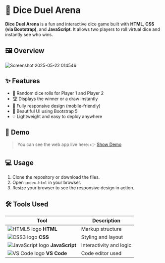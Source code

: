 # 🎲 Dice Duel Arena

**Dice Duel Arena** is a fun and interactive dice game built with **HTML**, **CSS (via Bootstrap)**, and **JavaScript**. It allows two players to roll virtual dice and instantly see who wins.

## 🖼️ Overview

![Screenshot 2025-05-22 014546](https://github.com/user-attachments/assets/42a252be-70b2-4bbb-a107-4d207e35c7a0)


## ✨ Features

- 🎲 Random dice rolls for Player 1 and Player 2
- 🏆 Displays the winner or a draw instantly
- 📱 Fully responsive design (mobile-friendly)
- 🎨 Beautiful UI using Bootstrap 5
- 💡 Lightweight and easy to deploy anywhere


## 🚀 Demo 

> You can see the web app live here: 👉 [Show Demo](https://dice-duel-arena.netlify.app/)


## 💻 Usage

1. Clone the repository or download the files.
2. Open `index.html` in your browser.
3. Resize your browser to see the responsive design in action.


## 🛠️ Tools Used

| Tool           | Description           |
|----------------|-----------------------|
| ![HTML5 logo](https://img.icons8.com/color/24/html-5.png) **HTML** | Markup structure |
| ![CSS3 logo](https://img.icons8.com/color/24/css3.png) **CSS**   | Styling and layout |
| ![JavaScript logo](https://img.icons8.com/color/24/javascript--v1.png) **JavaScript** | Interactivity and logic |
| ![VS Code logo](https://img.icons8.com/color/24/visual-studio-code-2019.png) **VS Code** | Code editor used |

